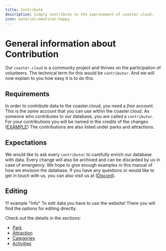 ```yaml
---
title: Contribute
description: Simply contribute to the improvement of coaster.cloud.
icon: material/emoticon-happy
---
```

# General information about Contribution

Our `coaster.cloud` is a community project and thrives on the participation of volunteers.
The technical term for this would be `contributor`. And we will now explain to you how easy it is to do this.

## Requirements

In order to contribute data to the coaster.cloud, you need a *free* account. This is the *same* account that you can use within the coaster.cloud. As someone who contributes to our database, you are called a `contributor`. For your contributions you will be named in the credits of the changes ([EXAMPLE](https://coaster.cloud/en/activities)) The contributions are also listed under parks and attractions.

## Expectations

We would like to ask every `contributor` to carefully enrich our database with data. Every change will also be archived and can be discarded by us in case of emergency. We hope to give enough examples in this manual of how we envision the database. If you have any questions or would like to get in touch with us, you can also visit us at ([Discord](/contact/#discord)).

## Editing

!!! example "Info"
    To edit data you have to use the website! There you will find the options for editing directly.

Check out the details in the sections:

* [Park](./park.md)
* [Attraction](./attraction.md)
* [Categories](./categories.md)
* [Activities](./activities.md)
